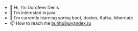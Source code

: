 - 👋 Hi, I’m Dorofeev Denis
- 👀 I’m interested in java
- 🌱 I’m currently learning spring boot, docker, Kafka, hibernate
- 📫 How to reach me buhhu8@yandex.ru

<!---
buhhu8/buhhu8 is a ✨ special ✨ repository because its `README.md` (this file) appears on your GitHub profile.
You can click the Preview link to take a look at your changes.
--->
